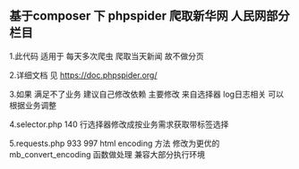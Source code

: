## 基于composer 下 phpspider 爬取新华网 人民网部分栏目

1.此代码 适用于 每天多次爬虫 爬取当天新闻 故不做分页

2.详细文档 见 https://doc.phpspider.org/

3.如果 满足不了业务 建议自己修改依赖 主要修改 来自选择器 log日志相关 可以根据业务调整

4.selector.php 140 行选择器修改成按业务需求获取带标签选择

5.requests.php 933 997 html encoding 方法 修改为更优的 mb_convert_encoding 函数做处理 兼容大部分执行环境